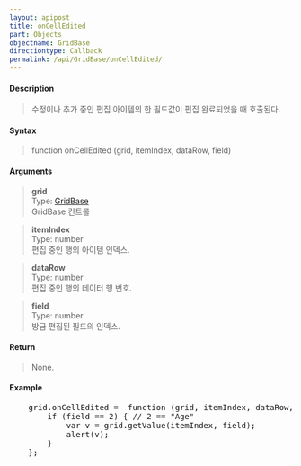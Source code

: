```yaml
---
layout: apipost
title: onCellEdited
part: Objects
objectname: GridBase
directiontype: Callback
permalink: /api/GridBase/onCellEdited/
---
```



#### Description

> 수정이나 추가 중인 편집 아이템의 한 필드값이 편집 완료되었을 때 호출된다.  

#### Syntax

> function onCellEdited (grid, itemIndex, dataRow, field)  

#### Arguments

> **grid**  
> Type: [GridBase](/api/types/GridBase/)  
> GridBase 컨트롤  

> **itemIndex**  
> Type: number  
> 편집 중인 행의 아이템 인덱스.  

> **dataRow**  
> Type: number  
> 편집 중인 행의 데이터 행 번호.  

> **field**  
> Type: number  
> 방금 편집된 필드의 인덱스.  

#### Return

> None.

#### Example

<pre class="prettyprint">
    grid.onCellEdited =  function (grid, itemIndex, dataRow, field) {
        if (field == 2) { // 2 == "Age"
            var v = grid.getValue(itemIndex, field);
            alert(v);
        }
    };
</pre>

